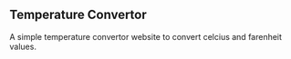 ## Temperature Convertor
A simple temperature convertor website to convert celcius and farenheit values.
